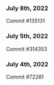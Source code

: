 ### July 8th, 2022

Commit #135131

### July 5th, 2022

Commit #314353


### July 4th, 2022

Commit #72281
